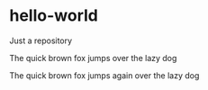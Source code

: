 # hello-world
Just a repository

The quick brown fox jumps over the lazy dog

The quick brown fox jumps again over the lazy dog

